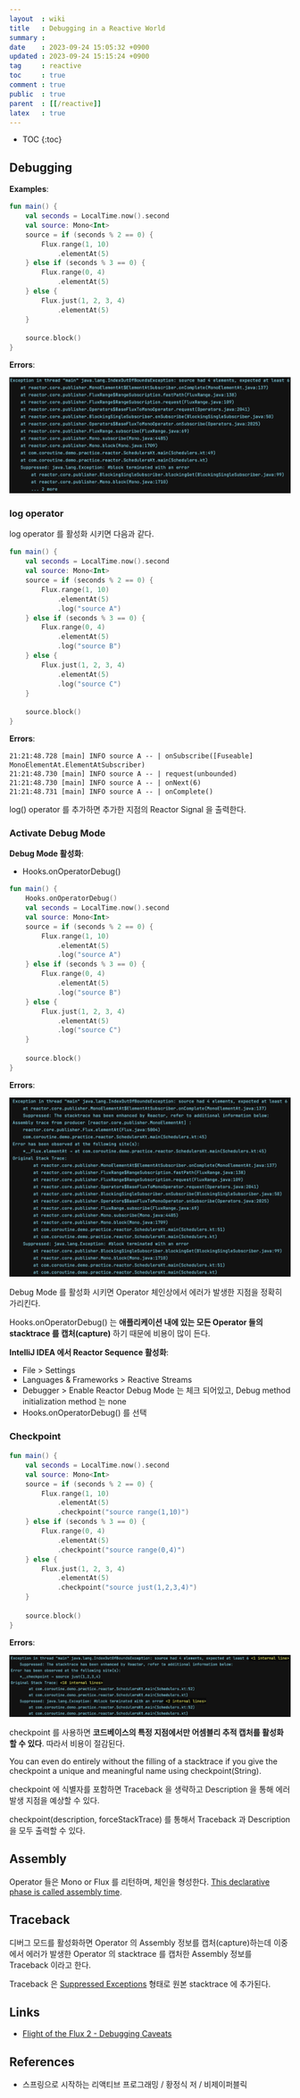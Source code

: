 ```yaml
---
layout  : wiki
title   : Debugging in a Reactive World
summary : 
date    : 2023-09-24 15:05:32 +0900
updated : 2023-09-24 15:15:24 +0900
tag     : reactive
toc     : true
comment : true
public  : true
parent  : [[/reactive]]
latex   : true
---
```

* TOC
{:toc}

## Debugging

__Examples__:

```kotlin
fun main() {
    val seconds = LocalTime.now().second
    val source: Mono<Int>
    source = if (seconds % 2 == 0) {
        Flux.range(1, 10)
            .elementAt(5)
    } else if (seconds % 3 == 0) {
        Flux.range(0, 4)
            .elementAt(5)
    } else {
        Flux.just(1, 2, 3, 4)
            .elementAt(5)
    }

    source.block()
}
```

__Errors__:

![](/resource/wiki/reactive-debugging/error1.png)

### log operator 

log operator 를 활성화 시키면 다음과 같다.

```kotlin
fun main() {
    val seconds = LocalTime.now().second
    val source: Mono<Int>
    source = if (seconds % 2 == 0) {
        Flux.range(1, 10)
            .elementAt(5)
            .log("source A")
    } else if (seconds % 3 == 0) {
        Flux.range(0, 4)
            .elementAt(5)
            .log("source B")
    } else {
        Flux.just(1, 2, 3, 4)
            .elementAt(5)
            .log("source C")
    }

    source.block()
}
```

__Errors__:

```
21:21:48.728 [main] INFO source A -- | onSubscribe([Fuseable] MonoElementAt.ElementAtSubscriber)
21:21:48.730 [main] INFO source A -- | request(unbounded)
21:21:48.730 [main] INFO source A -- | onNext(6)
21:21:48.731 [main] INFO source A -- | onComplete()
```

log() operator 를 추가하면 추가한 지점의 Reactor Signal 을 출력한다.

### Activate Debug Mode

__Debug Mode 활성화__:
- Hooks.onOperatorDebug()


```kotlin
fun main() {
    Hooks.onOperatorDebug()
    val seconds = LocalTime.now().second
    val source: Mono<Int>
    source = if (seconds % 2 == 0) {
        Flux.range(1, 10)
            .elementAt(5)
            .log("source A")
    } else if (seconds % 3 == 0) {
        Flux.range(0, 4)
            .elementAt(5)
            .log("source B")
    } else {
        Flux.just(1, 2, 3, 4)
            .elementAt(5)
            .log("source C")
    }

    source.block()
}
```

__Errors__:

![](/resource/wiki/reactive-debugging/error2.png)

Debug Mode 를 활성화 시키면 Operator 체인상에서 에러가 발생한 지점을 정확히 가리킨다.

Hooks.onOperatorDebug() 는 __애플리케이션 내에 있는 모든 Operator 들의 stacktrace 를 캡처(capture)__ 하기 때문에 비용이 많이 든다.

__IntelliJ IDEA 에서 Reactor Sequence 활성화__:
- File > Settings
- Languages & Frameworks > Reactive Streams
- Debugger > Enable Reactor Debug Mode 는 체크 되어있고, Debug method initialization method 는 none
- Hooks.onOperatorDebug() 를 선택

### Checkpoint

```kotlin
fun main() {
    val seconds = LocalTime.now().second
    val source: Mono<Int>
    source = if (seconds % 2 == 0) {
        Flux.range(1, 10)
            .elementAt(5)
            .checkpoint("source range(1,10)")
    } else if (seconds % 3 == 0) {
        Flux.range(0, 4)
            .elementAt(5)
            .checkpoint("source range(0,4)")
    } else {
        Flux.just(1, 2, 3, 4)
            .elementAt(5)
            .checkpoint("source just(1,2,3,4)")
    }

    source.block()
}
```

__Errors__:

![](/resource/wiki/reactive-debugging/error3.png)

checkpoint 를 사용하면 __코드베이스의 특정 지점에서만 어셈블리 추적 캡처를 활성화할 수 있다__. 따라서 비용이 절감된다.

You can even do entirely without the filling of a stacktrace if you give the checkpoint a unique and meaningful name using checkpoint(String).

checkpoint 에 식별자를 포함하면 Traceback 을 생략하고 Description 을 통해 에러 발생 지점을 예상할 수 있다.

checkpoint(description, forceStackTrace) 를 통해서 Traceback 과 Description 을 모두 출력할 수 있다.

## Assembly

Operator 들은 Mono or Flux 를 리턴하며, 체인을 형성한다. [This declarative phase is called assembly time](https://spring.io/blog/2019/03/06/flight-of-the-flux-1-assembly-vs-subscription).

## Traceback

디버그 모드를 활성화하면 Operator 의 Assembly 정보를 캡처(capture)하는데 이중에서 에러가 발생한 Operator 의 stacktrace 를 캡처한 Assembly 정보를 Traceback 이라고 한다.

Traceback 은 [Suppressed Exceptions](https://www.baeldung.com/java-suppressed-exceptions) 형태로 원본 stacktrace 에 추가된다.

## Links

- [Flight of the Flux 2 - Debugging Caveats](https://spring.io/blog/2019/04/16/flight-of-the-flux-2-debugging-caveats)

## References

- 스프링으로 시작하는 리액티브 프로그래밍 / 황정식 저 / 비제이퍼블릭
